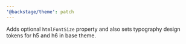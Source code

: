```yaml
---
'@backstage/theme': patch
---
```


Adds optional `htmlFontSize` property and also sets typography design tokens for h5 and h6 in base theme.
